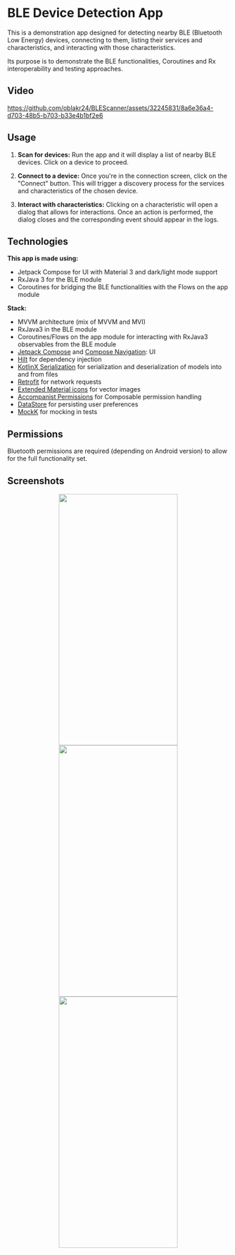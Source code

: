 # BLE Device Detection App

This is a demonstration app designed for detecting nearby BLE (Bluetooth Low Energy) devices, connecting to them, 
listing their services and characteristics, and interacting with those characteristics.

Its purpose is to demonstrate the BLE functionalities, Coroutines and Rx interoperability and testing approaches.

## Video

https://github.com/oblakr24/BLEScanner/assets/32245831/8a6e36a4-d703-48b5-b703-b33e4b1bf2e6

## Usage

1. **Scan for devices:** Run the app and it will display a list of nearby BLE devices. Click on a device to proceed.

2. **Connect to a device:** Once you're in the connection screen, click on the "Connect" button. This will trigger a discovery process for the services and characteristics of the chosen device.

3. **Interact with characteristics:** Clicking on a characteristic will open a dialog that allows for interactions. Once an action is performed, the dialog closes and the corresponding event should appear in the logs.

## Technologies

**This app is made using:**

- Jetpack Compose for UI with Material 3 and dark/light mode support
- RxJava 3 for the BLE module
- Coroutines for bridging the BLE functionalities with the Flows on the app module

**Stack:**
- MVVM architecture (mix of MVVM and MVI)
- RxJava3 in the BLE module
- Coroutines/Flows on the app module for interacting with RxJava3 observables from the BLE module
- [Jetpack Compose](https://developer.android.com/jetpack/compose) and [Compose Navigation](https://developer.android.com/jetpack/compose/navigation): UI
- [Hilt](https://dagger.dev/hilt/) for dependency injection
- [KotlinX Serialization](https://github.com/Kotlin/kotlinx.serialization) for serialization and deserialization of models into and from files
- [Retrofit](https://github.com/square/retrofit) for network requests
- [Extended Material icons](https://developer.android.com/jetpack/androidx/releases/compose-material) for vector images
- [Accompanist Permissions](https://github.com/google/accompanist/tree/main/permissions) for Composable permission handling
- [DataStore](https://developer.android.com/topic/libraries/architecture/datastore) for persisting user preferences
- [MockK](https://mockk.io/) for mocking in tests

## Permissions

Bluetooth permissions are required (depending on Android version) to allow for the full functionality set.

## Screenshots

<p align="center">
  <img src="https://github-production-user-asset-6210df.s3.amazonaws.com/32245831/246185716-dbe9e467-fe90-4dc1-a18c-ba87b11c16c1.jpg" width="270" height="570">
  <img src="https://github-production-user-asset-6210df.s3.amazonaws.com/32245831/246185859-c5384f0f-543e-46db-a963-bc9454787512.jpg" width="270" height="570">
  <img src="https://github-production-user-asset-6210df.s3.amazonaws.com/32245831/246185901-44958f86-1faa-4253-8b11-47472215708e.jpg" width="270" height="570">
</p>
